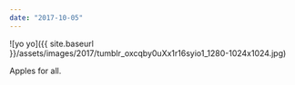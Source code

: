 ```yaml
---
date: "2017-10-05"
---
```


![yo yo]({{ site.baseurl }}/assets/images/2017/tumblr_oxcqby0uXx1r16syio1_1280-1024x1024.jpg)

Apples for all.
